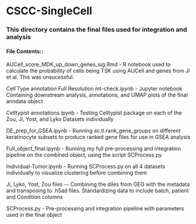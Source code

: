 # CSCC-SingleCell
  
### This directory contains the final files used for integration and analysis 

#### File Contents::

AUCell_score_MDK_up_down_genes_sig.Rmd - R notebook used to calculate the probability of cells being TSK using AUCell and genes from Ji et al. This was unsucessful.

Cell Type annotation Full Resolution mt-check.ipynb - Jupyter notebook Containing downstream analysis, annotations, and UMAP plots of the final anndata object

Celltypist annotations.ipynb - Testing Celltypist package on each of the Zou, Ji, Yost, and Lyko Datasets individually

DE_prep_for_GSEA.ipynb - Running sc.tl.rank_gene_groups on different keratinocyte subsets to produce ranked gene files for use in GSEA  analysis

Full_object_final.ipynb - Running my full pre-processing and integration pipeline on the combined object, using the script SCProcess.py

Individual-Tumor.ipynb - Running SCProcess.py on all 4 datasets individually to visualize clustering before combining them

Ji, Lyko, Yost, Zou files -- Combining the diles from GEO with the metadata and transposing to .h5ad files. Standardizing data to include batch, patient and Condition columns

SCProcess.py - Pre-processing and integration pipeline with parameters used in the final object

